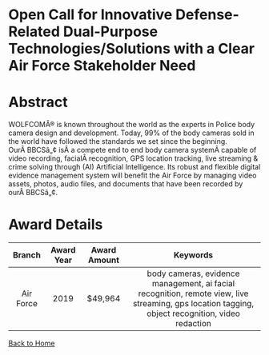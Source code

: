 
Open Call for Innovative Defense-Related Dual-Purpose Technologies/Solutions with a Clear Air Force Stakeholder Need
====================================================================================================================

# Abstract


WOLFCOMÂ® is known throughout the world as the experts in Police body camera design and development. Today, 99% of the body cameras sold in the world have followed the standards we set since the beginning. OurÂ BBCSâ„¢ isÂ a compete end to end body camera systemÂ capable of video recording, facialÂ recognition, GPS location tracking, live streaming & crime solving through (AI) Artificial Intelligence. Its robust and flexible digital evidence management system will benefit the Air Force by managing video assets, photos, audio files, and documents that have been recorded by ourÂ BBCSâ„¢.  

# Award Details

|Branch|Award Year|Award Amount|Keywords|
| :---: | :---: | :---: | :---: |
|Air Force|2019|$49,964|body cameras, evidence management, ai facial recognition, remote view, live streaming, gps location tagging, object recognition, video redaction|
  
  


[Back to Home](https://github.com/chrischow/dod_sbir_awards/DJ/#1526)